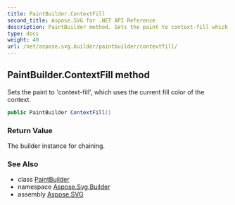 ```yaml
---
title: PaintBuilder.ContextFill
second_title: Aspose.SVG for .NET API Reference
description: PaintBuilder method. Sets the paint to context-fill which uses the current fill color of the context
type: docs
weight: 40
url: /net/aspose.svg.builder/paintbuilder/contextfill/
---
```

## PaintBuilder.ContextFill method

Sets the paint to 'context-fill', which uses the current fill color of the context.

```csharp
public PaintBuilder ContextFill()
```

### Return Value

The builder instance for chaining.

### See Also

* class [PaintBuilder](../)
* namespace [Aspose.Svg.Builder](../../../aspose.svg.builder/)
* assembly [Aspose.SVG](../../../)
